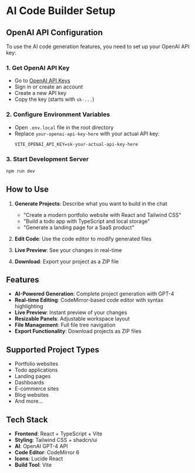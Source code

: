 # AI Code Builder Setup

## OpenAI API Configuration

To use the AI code generation features, you need to set up your OpenAI API key:

### 1. Get OpenAI API Key

- Go to [OpenAI API Keys](https://platform.openai.com/api-keys)
- Sign in or create an account
- Create a new API key
- Copy the key (starts with `sk-...`)

### 2. Configure Environment Variables

- Open `.env.local` file in the root directory
- Replace `your-openai-api-key-here` with your actual API key:
  ```
  VITE_OPENAI_API_KEY=sk-your-actual-api-key-here
  ```

### 3. Start Development Server

```bash
npm run dev
```

## How to Use

1. **Generate Projects**: Describe what you want to build in the chat
   - "Create a modern portfolio website with React and Tailwind CSS"
   - "Build a todo app with TypeScript and local storage"
   - "Generate a landing page for a SaaS product"

2. **Edit Code**: Use the code editor to modify generated files

3. **Live Preview**: See your changes in real-time

4. **Download**: Export your project as a ZIP file

## Features

- **AI-Powered Generation**: Complete project generation with GPT-4
- **Real-time Editing**: CodeMirror-based code editor with syntax highlighting
- **Live Preview**: Instant preview of your changes
- **Resizable Panels**: Adjustable workspace layout
- **File Management**: Full file tree navigation
- **Export Functionality**: Download projects as ZIP files

## Supported Project Types

- Portfolio websites
- Todo applications
- Landing pages
- Dashboards
- E-commerce sites
- Blog websites
- And more...

## Tech Stack

- **Frontend**: React + TypeScript + Vite
- **Styling**: Tailwind CSS + shadcn/ui
- **AI**: OpenAI GPT-4 API
- **Code Editor**: CodeMirror 6
- **Icons**: Lucide React
- **Build Tool**: Vite
